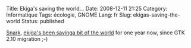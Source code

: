 Title: Ekiga's saving the world...
Date: 2008-12-11 21:25
Category: Informatique
Tags: écologie, GNOME
Lang: fr
Slug: ekigas-saving-the-world
Status: published

[Snark](http://blogs.gnome.org/snark/2008/12/11/saving-the-world-one-uw-at-a-time-ekiga/),
[ekiga's been saving](http://bugzilla.gnome.org/show_bug.cgi?id=361679#c19)[a
bit of the world](http://bugzilla.gnome.org/show_bug.cgi?id=361679#c23) for one
year now, since GTK 2.10 migration ;-)
